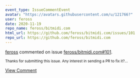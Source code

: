```yaml
---
event_type: IssueCommentEvent
avatar: "https://avatars.githubusercontent.com/u/121766?"
user: feross
date: 2020-11-19
repo_name: feross/bitmidi.com
html_url: https://github.com/feross/bitmidi.com/issues/101
repo_url: https://github.com/feross/bitmidi.com
---
```


<a href='https://github.com/feross' target='_blank'>feross</a> commented on issue <a href='https://github.com/feross/bitmidi.com/issues/101' target='_blank'>feross/bitmidi.com#101</a>.

<small>Thanks for submitting this issue. Any interest in sending a PR to fix it?...</small>

<a href='https://github.com/feross/bitmidi.com/issues/101' target='_blank'>View Comment</a>
